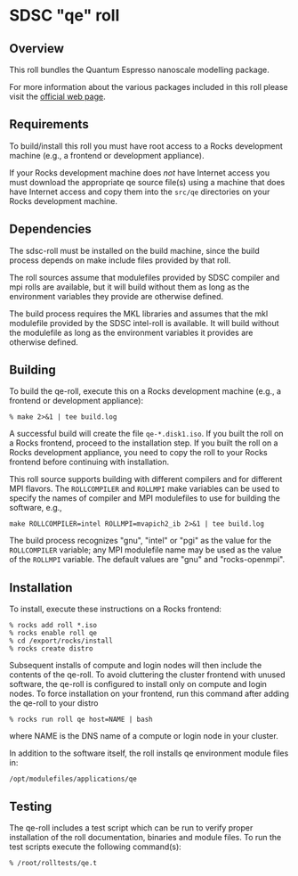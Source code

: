 # SDSC "qe" roll

## Overview

This roll bundles the Quantum Espresso nanoscale modelling package.

For more information about the various packages included in this roll please visit the <a href="http://www.quantum-espresso.org">official web page</a>.


## Requirements

To build/install this roll you must have root access to a Rocks development
machine (e.g., a frontend or development appliance).

If your Rocks development machine does *not* have Internet access you must
download the appropriate qe source file(s) using a machine that does
have Internet access and copy them into the `src/qe` directories on your
Rocks development machine.


## Dependencies

The sdsc-roll must be installed on the build machine, since the build process
depends on make include files provided by that roll.

The roll sources assume that modulefiles provided by SDSC compiler and mpi
rolls are available, but it will build without them as long as the environment
variables they provide are otherwise defined.

The build process requires the MKL libraries and assumes that the mkl
modulefile provided by the SDSC intel-roll is available.  It will
build without the modulefile as long as the environment variables it provides
are otherwise defined.


## Building

To build the qe-roll, execute this on a Rocks development
machine (e.g., a frontend or development appliance):

```shell
% make 2>&1 | tee build.log
```

A successful build will create the file `qe-*.disk1.iso`.  If you built the
roll on a Rocks frontend, proceed to the installation step. If you built the
roll on a Rocks development appliance, you need to copy the roll to your Rocks
frontend before continuing with installation.

This roll source supports building with different compilers and for different
MPI flavors.  The `ROLLCOMPILER` and `ROLLMPI` make variables can be used to
specify the names of compiler and MPI modulefiles to use for building the
software, e.g.,

```shell
make ROLLCOMPILER=intel ROLLMPI=mvapich2_ib 2>&1 | tee build.log
```

The build process recognizes "gnu", "intel" or "pgi" as the value for the
`ROLLCOMPILER` variable; any MPI modulefile name may be used as the value of
the `ROLLMPI` variable.  The default values are "gnu" and "rocks-openmpi".


## Installation

To install, execute these instructions on a Rocks frontend:

```shell
% rocks add roll *.iso
% rocks enable roll qe
% cd /export/rocks/install
% rocks create distro
```

Subsequent installs of compute and login nodes will then include the contents
of the qe-roll.  To avoid cluttering the cluster frontend with unused
software, the qe-roll is configured to install only on compute and
login nodes. To force installation on your frontend, run this command after
adding the qe-roll to your distro

```shell
% rocks run roll qe host=NAME | bash
```

where NAME is the DNS name of a compute or login node in your cluster.

In addition to the software itself, the roll installs qe environment
module files in:

```shell
/opt/modulefiles/applications/qe
```


## Testing

The qe-roll includes a test script which can be run to verify proper
installation of the roll documentation, binaries and module files. To
run the test scripts execute the following command(s):

```shell
% /root/rolltests/qe.t 
```
